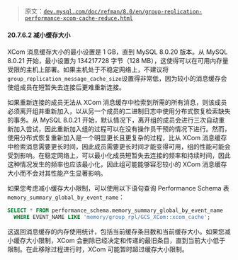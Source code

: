 > 原文：[`dev.mysql.com/doc/refman/8.0/en/group-replication-performance-xcom-cache-reduce.html`](https://dev.mysql.com/doc/refman/8.0/en/group-replication-performance-xcom-cache-reduce.html)

#### 20.7.6.2 减小缓存大小

XCom 消息缓存大小的最小设置是 1 GB，直到 MySQL 8.0.20 版本。从 MySQL 8.0.21 开始，最小设置为 134217728 字节（128 MB），这使得可以在可用内存量受限的主机上部署。如果主机处于不稳定网络上，不建议将`group_replication_message_cache_size`设置得非常低，因为较小的消息缓存会使组成员在短暂失去连接后更难重新连接。

如果重新连接的成员无法从 XCom 消息缓存中检索到所需的所有消息，则该成员必须离开组并重新加入，以从另一个成员的二进制日志中使用分布式恢复检索缺失的事务。从 MySQL 8.0.21 开始，默认情况下，离开组的成员会进行三次自动重新加入尝试，因此重新加入组的过程可以在没有操作员干预的情况下进行。然而，使用分布式恢复重新加入是一个明显更长且更复杂的过程，比从 XCom 消息缓存中检索消息需要更长时间，因此成员需要更长时间才能变得可用，组的性能可能会受到影响。在稳定网络上，可以最小化成员短暂失去连接的频率和持续时间，因此这种情况发生的频率也应该最小化，因此组可能能够容忍较小的 XCom 消息缓存大小而不会对其性能产生显著影响。

如果您考虑减小缓存大小限制，可以使用以下语句查询 Performance Schema 表`memory_summary_global_by_event_name`：

```sql
SELECT * FROM performance_schema.memory_summary_global_by_event_name
  WHERE EVENT_NAME LIKE 'memory/group_rpl/GCS_XCom::xcom_cache';
```

这返回消息缓存的内存使用统计，包括当前缓存条目数和当前缓存大小。如果您减小缓存大小限制，XCom 会删除已经决定和传递的最旧条目，直到当前大小低于限制。在此移除过程进行时，XCom 可能暂时超过缓存大小限制。
